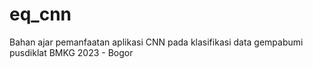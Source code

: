 # eq_cnn

Bahan ajar pemanfaatan aplikasi CNN pada klasifikasi data gempabumi
pusdiklat BMKG 2023 - Bogor

